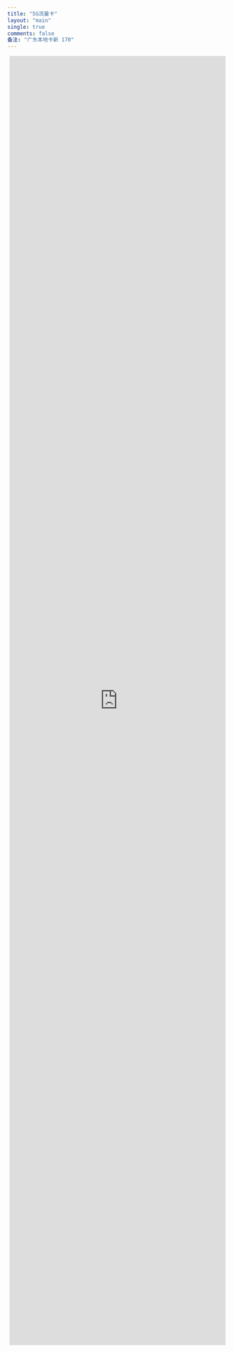 ```yaml
---
title: "5G流量卡"
layout: "main"
single: true
comments: false
备注: "广东本地卡新 170"
---
```


<div class="article" style="display: flex; justify-content: center; align-items: top; height: 75vh; position: relative;">
      <div id="loading-message" style="display: flex; justify-content: center; align-items: center; height: 50%; width: 100%; position: absolute; top: 0; left: 0; z-index: -1;">
        <p style="font-size: 24px; color: #333;">加载中...</p>
      </div>
      <iframe id="shop-link"
        src="https://h5.lot-ml.com/h5orderEn/index?pudID=deef72774e4e4413&userid=6babd1bdd232e810" 
        width="98%" 
        height="98%" 
        style="border: none; max-width: 1200px;"
      ></iframe>
</div>